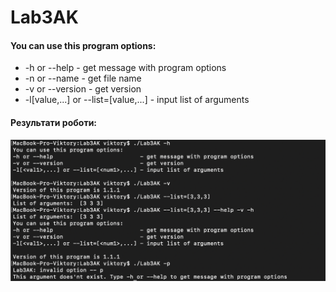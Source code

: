 # Lab3AK

#### You can use this program options:

-    -h            or --help                          - get message with program options
-    -n            or --name                          - get file name
-    -v            or --version                       - get version
-    -l[value,...] or --list=[value,...]              - input list of arguments

#### Результати роботи:

![image](1.png)
